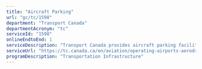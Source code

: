 ```yaml
---
title: "Aircraft Parking"
url: "gc/tc/1598"
department: "Transport Canada"
departmentAcronym: "tc"
serviceId: "1598"
onlineEndtoEnd: 1
serviceDescription: "Transport Canada provides aircraft parking facilities at TC owned and operated airports."
serviceUrl: "https://tc.canada.ca/en/aviation/operating-airports-aerodromes/list-airports-owned-transport-canada/service-standard-aircraft-parking"
programDescription: "Transportation Infrastructure"
---
```

